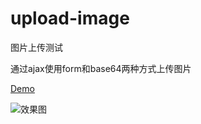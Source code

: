 # upload-image
图片上传测试

通过ajax使用form和base64两种方式上传图片

[Demo](https://hlbj105.github.io/upload-image/)

![效果图](https://xn--nf1a578axkh.xn--fiqs8s/wp-content/uploads/2018/07/2018070602222443.png)
